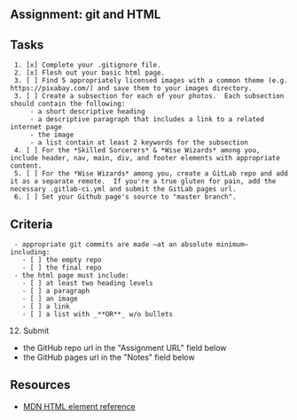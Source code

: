 ## Assignment: git and HTML

## Tasks
     1. [x] Complete your .gitignore file.
     2. [x] Flesh out your basic html page.
     3. [ ] Find 5 appropriately licensed images with a common theme (e.g. https://pixabay.com/) and save them to your images directory.
     3. [ ] Create a subsection for each of your photos.  Each subsection should contain the following:
         - a short descriptive heading
         - a descriptive paragraph that includes a link to a related internet page
         - the image
         - a list contain at least 2 keywords for the subsection
     4. [ ] For the *Skilled Sorcerers* & *Wise Wizards* among you, include header, nav, main, div, and footer elements with appropriate content.
     5. [ ] For the *Wise Wizards* among you, create a GitLab repo and add it as a separate remote.  If you're a true gluten for pain, add the necessary .gitlab-ci.yml and submit the GitLab pages url.
     6. [ ] Set your Github page's source to "master branch".


   ## Criteria
     - appropriate git commits are made –at an absolute minimum– including:
       - [ ] the empty repo
       - [ ] the final repo
     - the html page must include:
       - [ ] at least two heading levels
       - [ ] a paragraph
       - [ ] an image
       - [ ] a link
       - [ ] a list with _**OR**_ w/o bullets

12. Submit 
   - the GitHub repo url in the "Assignment URL" field below 
   - the GitHub pages url in the "Notes" field below


## Resources

- [MDN HTML element reference](https://developer.mozilla.org/en-US/docs/Web/HTML/Element)

<!--

## Criteria
- appropriate git commits are made –at a minimum– including:
  - the empty repo
  - the final repo
- the html page must include:
  - at least two heading levels
  - a paragraph
  - an image
  - a link
  - a list with bullets
  - a list w/o bullets

—>
